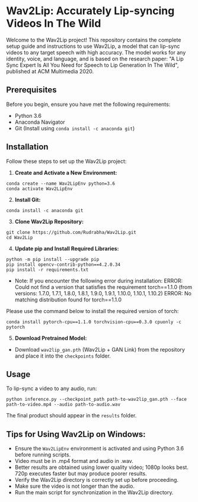 # Wav2Lip: Accurately Lip-syncing Videos In The Wild

Welcome to the Wav2Lip project! This repository contains the complete setup guide and instructions to use Wav2Lip, a model that can lip-sync videos to any target speech with high accuracy. The model works for any identity, voice, and language, and is based on the research paper: "A Lip Sync Expert Is All You Need for Speech to Lip Generation In The Wild", published at ACM Multimedia 2020.

## Prerequisites

Before you begin, ensure you have met the following requirements:

- Python 3.6
- Anaconda Navigator
- Git (Install using `conda install -c anaconda git`)

## Installation

Follow these steps to set up the Wav2Lip project:

1. **Create and Activate a New Environment:**
```
conda create --name Wav2LipEnv python=3.6
conda activate Wav2LipEnv
```

2. **Install Git:**
```
conda install -c anaconda git
```

3. **Clone Wav2Lip Repository:**
```
git clone https://github.com/Rudrabha/Wav2Lip.git
cd Wav2Lip
```

4. **Update pip and Install Required Libraries:**
```
python -m pip install --upgrade pip
pip install opencv-contrib-python==4.2.0.34
pip install -r requirements.txt
```
- Note: If you encounter the following error during installation:
ERROR: Could not find a version that satisfies the requirement torch==1.1.0 (from versions: 1.7.0, 1.7.1, 1.8.0, 1.8.1, 1.9.0, 1.9.1, 1.10.0, 1.10.1, 1.10.2)
ERROR: No matching distribution found for torch==1.1.0

Please use the command below to install the required version of torch:
```
conda install pytorch-cpu==1.1.0 torchvision-cpu==0.3.0 cpuonly -c pytorch
```

5. **Download Pretrained Model:**
- Download `wav2lip_gan.pth` (Wav2Lip + GAN Link) from the repository and place it into the `checkpoints` folder.

## Usage

To lip-sync a video to any audio, run:
```
python inference.py --checkpoint_path path-to-wav2lip_gan.pth --face path-to-video.mp4 --audio path-to-audio.wav
```
The final product should appear in the `results` folder.

## Tips for Using Wav2Lip on Windows:

- Ensure the `Wav2LipEnv` environment is activated and using Python 3.6 before running scripts.
- Video must be in .mp4 format and audio in .wav.
- Better results are obtained using lower quality video; 1080p looks best. 720p executes faster but may produce poorer results.
- Verify the Wav2Lip directory is correctly set up before proceeding.
- Make sure the video is not longer than the audio.
- Run the main script for synchronization in the Wav2Lip directory.
